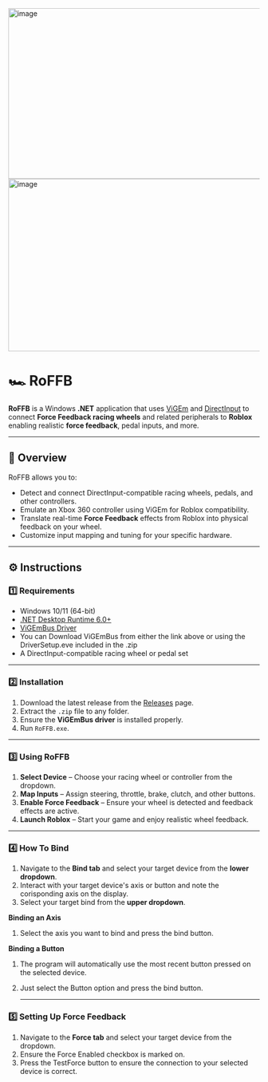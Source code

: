 <img width="780" height="342" alt="image" src="https://github.com/user-attachments/assets/573856d1-1af6-4cc6-9096-ae3b802e91fe" />
<img width="782" height="346" alt="image" src="https://github.com/user-attachments/assets/4a2a11a5-eb0a-4c96-81d0-3b743987b399" />


# 🏎️ RoFFB

**RoFFB** is a Windows **.NET** application that uses [ViGEm](https://vigem.org/) and [DirectInput](https://learn.microsoft.com/en-us/previous-versions/windows/desktop/ee417001(v=vs.85)) to connect **Force Feedback racing wheels** and related peripherals to **Roblox** enabling realistic **force feedback**, pedal inputs, and more.

---

## 📖 Overview

RoFFB allows you to:
- Detect and connect DirectInput-compatible racing wheels, pedals, and other controllers.
- Emulate an Xbox 360 controller using ViGEm for Roblox compatibility.
- Translate real-time **Force Feedback** effects from Roblox into physical feedback on your wheel.
- Customize input mapping and tuning for your specific hardware.

---

## ⚙️ Instructions

### 1️⃣ Requirements
- Windows 10/11 (64-bit)
- [.NET Desktop Runtime 6.0+](https://dotnet.microsoft.com/en-us/download/dotnet/6.0)
- [ViGEmBus Driver](https://vigem.org/download/)
- You can Download ViGEmBus from either the link above or using the DriverSetup.eve included in the .zip
- A DirectInput-compatible racing wheel or pedal set

---

### 2️⃣ Installation
1. Download the latest release from the [Releases](../../releases) page.
2. Extract the `.zip` file to any folder.
3. Ensure the **ViGEmBus driver** is installed properly. 
4. Run `RoFFB.exe`.

---

### 3️⃣ Using RoFFB
1. **Select Device** – Choose your racing wheel or controller from the dropdown.
2. **Map Inputs** – Assign steering, throttle, brake, clutch, and other buttons.
3. **Enable Force Feedback** – Ensure your wheel is detected and feedback effects are active.
4. **Launch Roblox** – Start your game and enjoy realistic wheel feedback.

---

### 4️⃣ How To Bind

1. Navigate to the **Bind tab** and select your target device from the **lower dropdown**.
2. Interact with your target device's axis or button and note the corisponding axis on the display.
3. Select your target bind from the **upper dropdown**.

**Binding an Axis**
1. Select the axis you want to bind and press the bind button.

**Binding a Button**
1. The program will automatically use the most recent button pressed on the selected device.
2. Just select the Button option and press the bind button.

   ---

### 5️⃣ Setting Up Force Feedback

1. Navigate to the **Force tab** and select your target device from the dropdown.
2. Ensure the Force Enabled checkbox is marked on.
3. Press the TestForce button to ensure the connection to your selected device is correct.


